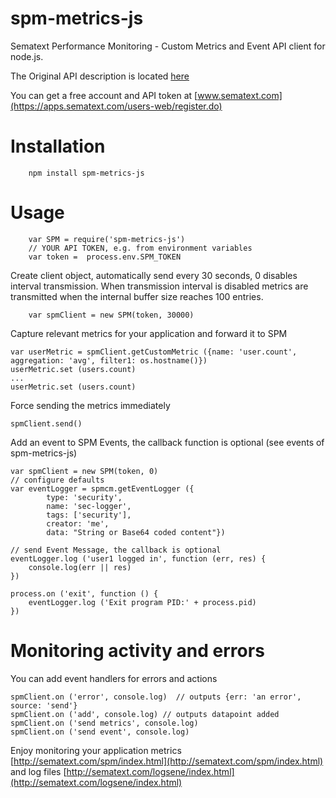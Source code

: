 spm-metrics-js
==============

Sematext Performance Monitoring - Custom Metrics and Event API client for node.js.

The Original API description is located [here](https://sematext.atlassian.net/wiki/display/PUBSPM/Custom+Metrics)

You can get a free account and API token at [www.sematext.com](https://apps.sematext.com/users-web/register.do)

# Installation
```
    npm install spm-metrics-js
```

# Usage


```
    var SPM = require('spm-metrics-js')
    // YOUR API TOKEN, e.g. from environment variables
    var token =  process.env.SPM_TOKEN
```

Create client object, automatically send every 30 seconds, 0 disables interval transmission.
When transmission interval is disabled metrics are transmitted when the internal buffer size reaches 100 entries.

```
    var spmClient = new SPM(token, 30000)
```


Capture relevant metrics for your application and forward it to SPM

    var userMetric = spmClient.getCustomMetric ({name: 'user.count', aggregation: 'avg', filter1: os.hostname()})
    userMetric.set (users.count)
    ...
    userMetric.set (users.count)


Force sending the metrics immediately

    spmClient.send()

Add an event to SPM Events, the callback function is optional (see events of spm-metrics-js)

    var spmClient = new SPM(token, 0)
    // configure defaults
    var eventLogger = spmcm.getEventLogger ({
            type: 'security',
            name: 'sec-logger',
            tags: ['security'],
            creator: 'me',
            data: "String or Base64 coded content"})

    // send Event Message, the callback is optional
    eventLogger.log ('user1 logged in', function (err, res) {
        console.log(err || res)
    })

    process.on ('exit', function () {
        eventLogger.log ('Exit program PID:' + process.pid)
    })


# Monitoring activity and errors

You can add event handlers for errors and actions

    spmClient.on ('error', console.log)  // outputs {err: 'an error', source: 'send'}
    spmClient.on ('add', console.log) // outputs datapoint added
    spmClient.on ('send metrics', console.log)
    spmClient.on ('send event', console.log)

Enjoy monitoring your application metrics  [http://sematext.com/spm/index.html](http://sematext.com/spm/index.html)
and log files [http://sematext.com/logsene/index.html](http://sematext.com/logsene/index.html)
